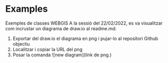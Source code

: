 # Examples
Exemples de classes WEBGIS
A la sessió del 22/02/2022, es va visualitzar com incrustar un diagrama de draw.io al readme.md:
1. Exportar del draw.io el diagrama en png i pujar-lo al repositori Github objectiu
2. Localitzar i copiar la URL del png
3. Posar la comanda ![new diagram](link de png.)

